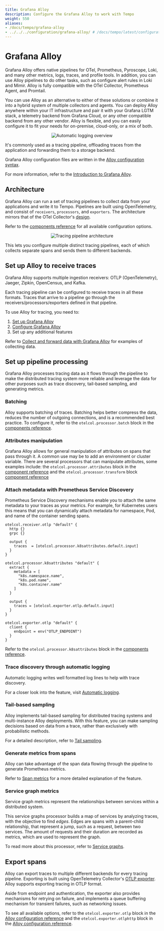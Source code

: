 ```yaml
---
title: Grafana Alloy
description: Configure the Grafana Alloy to work with Tempo
weight: 550
aliases:
- /docs/tempo/grafana-alloy
- ../../../configuration/grafana-alloy/ # /docs/tempo/latest/configuration/grafana-alloy/
---
```


# Grafana Alloy

Grafana Alloy offers native pipelines for OTel, Prometheus, Pyroscope, Loki, and many other metrics, logs, traces, and profile tools.
In addition, you can use Alloy pipelines to do other tasks, such as configure alert rules in Loki and Mimir. Alloy is fully compatible with the OTel Collector, Prometheus Agent, and Promtail.

You can use Alloy as an alternative to either of these solutions or combine it into a hybrid system of multiple collectors and agents.
You can deploy Alloy anywhere within your IT infrastructure and pair it with your Grafana LGTM stack, a telemetry backend from Grafana Cloud, or any other compatible backend from any other vendor.
Alloy is flexible, and you can easily configure it to fit your needs for on-premise, cloud-only, or a mix of both.

<p align="center"><img src="/media/docs/tempo/intro/tempo-auto-log.svg" alt="Automatic logging overview"></p>

It's commonly used as a tracing pipeline, offloading traces from the
application and forwarding them to a storage backend.

Grafana Alloy configuration files are written in the [Alloy configuration syntax](https://grafana.com/docs/alloy/<ALLOY_VERSION>/get-started/configuration-syntax/).

For more information, refer to the [Introduction to Grafana Alloy](https://grafana.com/docs/alloy/<ALLOY_VERSION>/introduction).

## Architecture

Grafana Alloy can run a set of tracing pipelines to collect data from your applications and write it to Tempo.
Pipelines are built using OpenTelemetry, and consist of `receivers`, `processors`, and `exporters`.
The architecture mirrors that of the OTel Collector's [design](https://github.com/open-telemetry/opentelemetry-collector/blob/846b971758c92b833a9efaf742ec5b3e2fbd0c89/docs/design.md).

Refer to the [components reference](https://grafana.com/docs/alloy/latest/reference/components/) for all available configuration options.

<p align="center"><img src="https://raw.githubusercontent.com/open-telemetry/opentelemetry-collector/846b971758c92b833a9efaf742ec5b3e2fbd0c89/docs/images/design-pipelines.png" alt="Tracing pipeline architecture"></p>

This lets you configure multiple distinct tracing
pipelines, each of which collects separate spans and sends them to different
backends.

## Set up Alloy to receive traces

<!-- vale Grafana.Parentheses = NO -->
Grafana Alloy supports multiple ingestion receivers:
OTLP (OpenTelemetry), Jaeger, Zipkin, OpenCensus, and Kafka.
<!-- vale Grafana.Parentheses = YES -->

Each tracing pipeline can be configured to receive traces in all these formats.
Traces that arrive to a pipeline go through the receivers/processors/exporters defined in that pipeline.

To use Alloy for tracing, you need to:
1. [Set up Grafana Alloy](https://grafana.com/docs/alloy/<ALLOY_VERSION>/set-up/)
2. [Configure Grafana Alloy](https://grafana.com/docs/alloy/<ALLOY_VERSION>/configure/)
3. Set up any additional features

Refer to [Collect and forward data with Grafana Alloy](https://grafana.com/docs/alloy/<ALLOY_VERSION>/collect/) for examples of collecting data.

## Set up pipeline processing

Grafana Alloy processes tracing data as it flows through the pipeline to make the distributed tracing system more reliable and leverage the data for other purposes such as trace discovery, tail-based sampling, and generating metrics.

### Batching

Alloy supports batching of traces.
Batching helps better compress the data, reduces the number of outgoing connections, and is a recommended best practice.
To configure it, refer to the `otelcol.processor.batch` block in the [components reference](https://grafana.com/docs/alloy/<ALLOY_VERSION>/reference/components/otelcol/otelcol.processor.batch/).

### Attributes manipulation

Grafana Alloy allows for general manipulation of attributes on spans that pass through it.
A common use may be to add an environment or cluster variable.
There are several processors that can manipulate attributes, some examples include: the `otelcol.processor.attributes` block in the [component reference](https://grafana.com/docs/alloy/<ALLOY_VERSION>/reference/components/otelcol/otelcol.processor.attributes/) and the `otelcol.processor.transform` block [component reference](https://grafana.com/docs/alloy/<ALLOY_VERSION>/reference/components/otelcol/otelcol.processor.transform/)

### Attach metadata with Prometheus Service Discovery

Prometheus Service Discovery mechanisms enable you to attach the same metadata to your traces as your metrics.
For example, for Kubernetes users this means that you can dynamically attach metadata for namespace, Pod, and name of the container sending spans.


```alloy
otelcol.receiver.otlp "default" {
  http {}
  grpc {}

  output {
    traces  = [otelcol.processor.k8sattributes.default.input]
  }
}

otelcol.processor.k8sattributes "default" {
  extract {
    metadata = [
      "k8s.namespace.name",
      "k8s.pod.name",
      "k8s.container.name"
    ]
  }

  output {
    traces = [otelcol.exporter.otlp.default.input]
  }
}

otelcol.exporter.otlp "default" {
  client {
    endpoint = env("OTLP_ENDPOINT")
  }
}
```

Refer to the `otelcol.processor.k8sattributes` block in the [components reference](https://grafana.com/docs/alloy/<ALLOY_VERSION>/reference/components/otelcol/otelcol.processor.k8sattributes/).

### Trace discovery through automatic logging

Automatic logging writes well formatted log lines to help with trace discovery.

For a closer look into the feature, visit [Automatic logging](https://grafana.com/docs/tempo/<TEMPO_VERSION>/configuration/grafana-alloy/automatic-logging/).

### Tail-based sampling

Alloy implements tail-based sampling for distributed tracing systems and multi-instance Alloy deployments.
With this feature, you can make sampling decisions based on data from a trace, rather than exclusively with probabilistic methods.

For a detailed description, refer to [Tail sampling](/docs/tempo/<TEMPO_VERSION>/set-up-for-tracing/instrument-send/set-upcollector/grafana-alloy/tail-sampling).

### Generate metrics from spans

Alloy can take advantage of the span data flowing through the pipeline to generate Prometheus metrics.

Refer to [Span metrics](/docs/tempo/<TEMPO_VERSION>/set-up-for-tracing/instrument-send/set-upcollector/grafana-alloy/span-metrics/) for a more detailed explanation of the feature.

### Service graph metrics

Service graph metrics represent the relationships between services within a distributed system.

This service graphs processor builds a map of services by analyzing traces, with the objective to find _edges_.
Edges are spans with a parent-child relationship, that represent a jump, such as a request, between two services.
The amount of requests and their duration are recorded as metrics, which are used to represent the graph.

To read more about this processor, refer to [Service graphs](/docs/tempo/<TEMPO_VERSION>/set-up-for-tracing/instrument-send/set-upcollector/grafana-alloy/service-graphs).

## Export spans

Alloy can export traces to multiple different backends for every tracing pipeline.
Exporting is built using OpenTelemetry Collector's [OTLP exporter](https://github.com/open-telemetry/opentelemetry-collector/blob/846b971758c92b833a9efaf742ec5b3e2fbd0c89/exporter/otlpexporter/README.md).
Alloy supports exporting tracing in OTLP format.

Aside from endpoint and authentication, the exporter also provides mechanisms for retrying on failure,
and implements a queue buffering mechanism for transient failures, such as networking issues.

To see all available options,
refer to the `otelcol.exporter.otlp` block in the [Alloy configuration reference](https://grafana.com/docs/alloy/<ALLOY_VERSION>/reference/components/otelcol/otelcol.exporter.otlp/) and the `otelcol.exporter.otlphttp` block in the [Alloy configuration reference](https://grafana.com/docs/alloy/<ALLOY_VERSION>/reference/components/otelcol/otelcol.exporter.otlphttp/).
